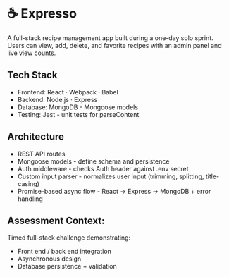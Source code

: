 # ☕️ Expresso

A full-stack recipe management app built during a one-day solo sprint. Users can view, add, delete, and favorite recipes with an admin panel and live view counts.

## Tech Stack
- Frontend: React · Webpack · Babel
- Backend: Node.js · Express
- Database: MongoDB - Mongoose models
- Testing: Jest - unit tests for parseContent

## Architecture
- REST API routes
- Mongoose models - define schema and persistence
- Auth middleware - checks Auth header against .env secret
- Custom input parser - normalizes user input (trimming, splitting, title-casing)
- Promise-based async flow - React → Express → MongoDB + error handling

## Assessment Context:
Timed full-stack challenge demonstrating:
- Front end / back end integration
- Asynchronous design
- Database persistence + validation
